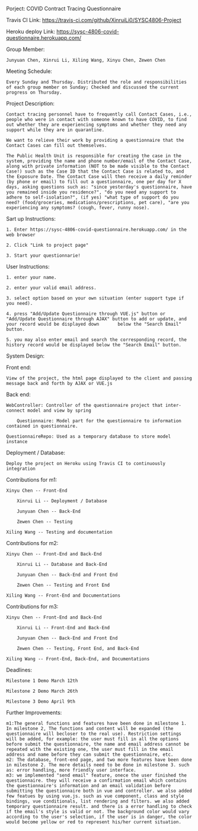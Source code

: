 Porject: COVID Contract Tracing Questionnaire

Travis CI Link: https://travis-ci.com/github/XinruiLi0/SYSC4806-Project

Heroku deploy Link: https://sysc-4806-covid-questionnaire.herokuapp.com/

Group Member: 

    Junyuan Chen, Xinrui Li, Xiling Wang, Xinyu Chen, Zewen Chen

Meeting Schedule: 
    
    Every Sunday and Thursday. Distributed the role and responsibilities of each group member on Sunday; Checked and discussed the current progress on Thursday.

Project Description:

    Contact tracing personnel have to frequently call Contact Cases, i.e., people who were in contact with someone known to have COVID, to find out whether they are experiencing symptoms and whether they need any support while they are in quarantine.
 
	We want to relieve their work by providing a questionnaire that the Contact Cases can fill out themselves.

    The Public Health Unit is responsible for creating the case in the system, providing the name and phone number/email of the Contact Case, along with private information (NOT to be made visible to the Contact Case!) such as the Case ID that the Contact Case is related to, and the Exposure Date. The Contact Case will then receive a daily reminder (by phone or email) to fill out a questionnaire, one per day for X days, asking questions such as: "since yesterday's questionnaire, have you remained inside you residence?", "do you need any support to adhere to self-isolation?", (if yes) "what type of support do you need? (food/groceries, medications/prescriptions, pet care), "are you experiencing any symptoms? (cough, fever, runny nose).


Sart up Instructions:

	1. Enter https://sysc-4806-covid-questionnaire.herokuapp.com/ in the web browser

	2. Click "Link to project page"

	3. Start your questionnarie!


User Instructions:

	1. enter your name.

	2. enter your valid email address.

	3. select option based on your own situation (enter support type if you need).

	4. press "Add/Update Questionnaire through VUE.js" button or "Add/Update Questionnaire through AJAX" button to add or update, and your record would be displayed down 		below the "Search Email" button.

	5. you may also enter email and search the corresponding record, the history record would be displayed below the "Search Email" button.


System Design:

  Front end: 

	View of the project, the html page displayed to the client and passing message back and forth by AJAX or VUE.js
  
  Back end:

  	WebController: Controller of the questionnaire project that inter-connect model and view by spring

    	Questionnaire: Model part for the questionnaire to information contained in questionnaire.

	QuestionnaireRepo: Used as a temporary database to store model instance
  
  Deployment / Database:

	Deploy the project on Heroku using Travis CI to continuously integration


Contributions for m1:

	Xinyu Chen -- Front-End

    	Xinrui Li -- Deployment / Database

    	Junyuan Chen -- Back-End

    	Zewen Chen -- Testing

	Xiling Wang -- Testing and documentation
	
Contributions for m2:

	Xinyu Chen -- Front-End and Back-End

    	Xinrui Li -- Database and Back-End

    	Junyuan Chen -- Back-End and Front End

    	Zewen Chen -- Testing and Front End

	Xiling Wang -- Front-End and Documentations

Contributions for m3:

	Xinyu Chen -- Front-End and Back-End

    	Xinrui Li -- Front-End and Back-End

    	Junyuan Chen -- Back-End and Front End

    	Zewen Chen -- Testing, Front End, and Back-End

	Xiling Wang -- Front-End, Back-End, and Documentations
	
Deadlines:

	Milestone 1 Demo March 12th 

	Milestone 2 Demo March 26th

	Milestone 3 Demo April 9th

	
Further Improvements:
	
	m1:The general functions and features have been done in milestone 1. In milestone 2, The functions and content will be expanded (the questionnaire will becloser to the real use). Restriction settings will be added, for example: the user must fill in all the options  before submit the questionnaire, the name and email address cannot be repeated with the existing one, the user must fill in the email address and name before they can submit the questionnaire, etc.
	m2: The database, front-end page, and two more features have been done in milestone 2. The more details need to be done in milestone 3. such as: error handling, more friendly user interface. 
	m3: we implemented "send email" feature, onece the user finished the questionnaire. they will receive a confirmation email which contains the questionnaire's information and an email validation before submitting the questionnaire both in vue and controller. we also added few featues by using vue.js. such as vue component, class and style bindings, vue conditionals, list rendering and filters. we also added temporary questionnaire result. and there is a error handling to check if the email's style is valid or not. The background color would vary according to the user's selection, if the user is in danger, the color would become yellow or red to represent his/her current situation. 
	
